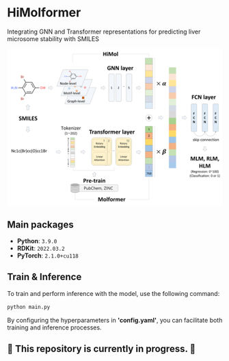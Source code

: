 # HiMolformer
Integrating GNN and Transformer representations for predicting liver microsome stability with SMILES

![HiMolformer_architecture](architecture.png)

## Main packages
- **Python**: `3.9.0`
- **RDKit**: `2022.03.2`
- **PyTorch**: `2.1.0+cu118`

## Train & Inference
To train and perform inference with the model, use the following command:
```bash
python main.py
```
By configuring the hyperparameters in **'config.yaml'**, you can facilitate both training and inference processes.

## :construction: This repository is currently in progress. :construction:

